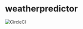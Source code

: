 # weatherpredictor

[![CircleCI](https://circleci.com/gh/hartzka/flask-app.svg?style=shield)](https://app.circleci.com/pipelines/github/hartzka/weatherpredictor)
